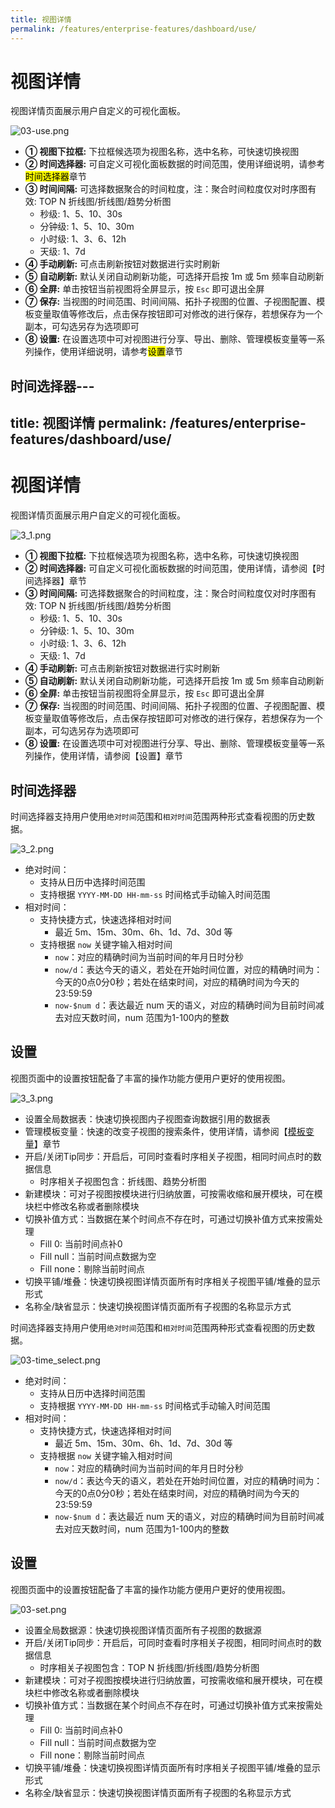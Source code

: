 ```yaml
---
title: 视图详情
permalink: /features/enterprise-features/dashboard/use/
---
```


# 视图详情

视图详情页面展示用户自定义的可视化面板。

![03-use.png](https://yunshan-guangzhou.oss-cn-beijing.aliyuncs.com/pub/pic/2023010963bb90ab68d75.png)

- **① 视图下拉框:** 下拉框候选项为视图名称，选中名称，可快速切换视图
- **② 时间选择器:** 可自定义可视化面板数据的时间范围，使用详细说明，请参考<mark>时间选择器</mark>章节
- **③ 时间间隔:** 可选择数据聚合的时间粒度，注：聚合时间粒度仅对时序图有效: TOP N 折线图/折线图/趋势分析图
  - 秒级: 1、5、10、30s
  - 分钟级: 1、5、10、30m
  - 小时级: 1、3、6、12h
  - 天级: 1、7d
- **④ 手动刷新:** 可点击刷新按钮对数据进行实时刷新
- **⑤ 自动刷新:** 默认关闭自动刷新功能，可选择开启按 1m 或 5m 频率自动刷新
- **⑥ 全屏:** 单击按钮当前视图将全屏显示，按 `Esc` 即可退出全屏
- **⑦ 保存:** 当视图的时间范围、时间间隔、拓扑子视图的位置、子视图配置、模板变量取值等修改后，点击保存按钮即可对修改的进行保存，若想保存为一个副本，可勾选另存为选项即可
- **⑧ 设置:** 在设置选项中可对视图进行分享、导出、删除、管理模板变量等一系列操作，使用详细说明，请参考<mark>设置</mark>章节

## 时间选择器---
title: 视图详情
permalink: /features/enterprise-features/dashboard/use/
---

# 视图详情

视图详情页面展示用户自定义的可视化面板。

![3_1.png](https://yunshan-guangzhou.oss-cn-beijing.aliyuncs.com/pub/pic/20230918650821cfe6fd6.png)

- **① 视图下拉框:** 下拉框候选项为视图名称，选中名称，可快速切换视图
- **② 时间选择器:** 可自定义可视化面板数据的时间范围，使用详情，请参阅【时间选择器】章节
- **③ 时间间隔:** 可选择数据聚合的时间粒度，注：聚合时间粒度仅对时序图有效: TOP N 折线图/折线图/趋势分析图
  - 秒级: 1、5、10、30s
  - 分钟级: 1、5、10、30m
  - 小时级: 1、3、6、12h
  - 天级: 1、7d
- **④ 手动刷新:** 可点击刷新按钮对数据进行实时刷新
- **⑤ 自动刷新:** 默认关闭自动刷新功能，可选择开启按 1m 或 5m 频率自动刷新
- **⑥ 全屏:** 单击按钮当前视图将全屏显示，按 `Esc` 即可退出全屏
- **⑦ 保存:** 当视图的时间范围、时间间隔、拓扑子视图的位置、子视图配置、模板变量取值等修改后，点击保存按钮即可对修改的进行保存，若想保存为一个副本，可勾选另存为选项即可
- **⑧ 设置:** 在设置选项中可对视图进行分享、导出、删除、管理模板变量等一系列操作，使用详情，请参阅【设置】章节

## 时间选择器

时间选择器支持用户使用`绝对时间`范围和`相对时间`范围两种形式查看视图的历史数据。

![3_2.png](https://yunshan-guangzhou.oss-cn-beijing.aliyuncs.com/pub/pic/202309186508246209950.png)

- 绝对时间：
  - 支持从日历中选择时间范围
  - 支持根据 `YYYY-MM-DD HH-mm-ss` 时间格式手动输入时间范围
- 相对时间：
  - 支持快捷方式，快速选择相对时间
    - 最近 5m、15m、30m、6h、1d、7d、30d 等
  - 支持根据 `now` 关键字输入相对时间
    - `now`：对应的精确时间为当前时间的年月日时分秒
    - `now/d`：表达今天的语义，若处在开始时间位置，对应的精确时间为：今天的0点0分0秒；若处在结束时间，对应的精确时间为今天的23:59:59
    - `now-$num d`：表达最近 num 天的语义，对应的精确时间为目前时间减去对应天数时间，num 范围为1-100内的整数

## 设置

视图页面中的设置按钮配备了丰富的操作功能方便用户更好的使用视图。

![3_3.png](https://yunshan-guangzhou.oss-cn-beijing.aliyuncs.com/pub/pic/20230918650821d24d1b8.png)

- 设置全局数据表：快速切换视图内子视图查询数据引用的数据表
- 管理模板变量：快速的改变子视图的搜索条件，使用详情，请参阅【[模板变量](./variable-template/)】章节
- 开启/关闭Tip同步：开启后，可同时查看时序相关子视图，相同时间点时的数据信息
  - 时序相关子视图包含：折线图、趋势分析图
- 新建模块：可对子视图按模块进行归纳放置，可按需收缩和展开模块，可在模块栏中修改名称或者删除模块
- 切换补值方式：当数据在某个时间点不存在时，可通过切换补值方式来按需处理
  - Fill 0: 当前时间点补0
  - Fill null：当前时间点数据为空
  - Fill none：剔除当前时间点
- 切换平铺/堆叠：快速切换视图详情页面所有时序相关子视图平铺/堆叠的显示形式
- 名称全/缺省显示：快速切换视图详情页面所有子视图的名称显示方式


时间选择器支持用户使用`绝对时间`范围和`相对时间`范围两种形式查看视图的历史数据。

![03-time_select.png](https://yunshan-guangzhou.oss-cn-beijing.aliyuncs.com/pub/pic/2023010963bb90bee4df3.png)

- 绝对时间：
  - 支持从日历中选择时间范围
  - 支持根据 `YYYY-MM-DD HH-mm-ss` 时间格式手动输入时间范围
- 相对时间：
  - 支持快捷方式，快速选择相对时间
    - 最近 5m、15m、30m、6h、1d、7d、30d 等
  - 支持根据 `now` 关键字输入相对时间
    - `now`：对应的精确时间为当前时间的年月日时分秒
    - `now/d`：表达今天的语义，若处在开始时间位置，对应的精确时间为：今天的0点0分0秒；若处在结束时间，对应的精确时间为今天的23:59:59
    - `now-$num d`：表达最近 num 天的语义，对应的精确时间为目前时间减去对应天数时间，num 范围为1-100内的整数

## 设置

视图页面中的设置按钮配备了丰富的操作功能方便用户更好的使用视图。

![03-set.png](https://yunshan-guangzhou.oss-cn-beijing.aliyuncs.com/pub/pic/2023010963bb90d196c14.png)

- 设置全局数据源：快速切换视图详情页面所有子视图的数据源
- 开启/关闭Tip同步：开启后，可同时查看时序相关子视图，相同时间点时的数据信息
  - 时序相关子视图包含：TOP N 折线图/折线图/趋势分析图
- 新建模块：可对子视图按模块进行归纳放置，可按需收缩和展开模块，可在模块栏中修改名称或者删除模块
- 切换补值方式：当数据在某个时间点不存在时，可通过切换补值方式来按需处理
  - Fill 0: 当前时间点补0
  - Fill null：当前时间点数据为空
  - Fill none：剔除当前时间点
- 切换平铺/堆叠：快速切换视图详情页面所有时序相关子视图平铺/堆叠的显示形式
- 名称全/缺省显示：快速切换视图详情页面所有子视图的名称显示方式
